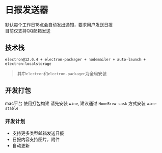 # 日报发送器
默认每个工作日18点会自动发出通知，要求用户发送日报<br>
目前仅支持QQ邮箱发送<br>

## 技术栈
`electron@12.0.4 + electron-packager + nodemailer + auto-launch + electron-localstorage`
> 其中`electron`和`electron-packager`为全局安装

## 开发打包
mac平台 使用打包构建 请先安装 `wine`, 建议通过 `HomeBrew cask` 方式安装 `wine-stable`

### 开发计划
- 支持更多类型邮箱发送日报
- 日报内容支持图片，附件
- 自动更新
